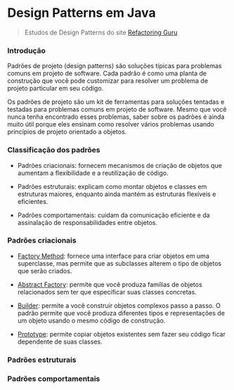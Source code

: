 # Design Patterns em Java

> Estudos de Design Patterns do site [Refactoring Guru](https://refactoring.guru/pt-br/design-patterns)

### Introdução

Padrões de projeto (design patterns) são soluções típicas para problemas comuns em projeto de software. Cada padrão é como uma planta de construção que você pode customizar para resolver um problema de projeto particular em seu código.

Os padrões de projeto são um kit de ferramentas para soluções tentadas e testadas para problemas comuns em projeto de software. Mesmo que você nunca tenha encontrado esses problemas, saber sobre os padrões é ainda muito útil porque eles ensinam como resolver vários problemas usando princípios de projeto orientado a objetos.

### Classificação dos padrões

- Padrões criacionais: fornecem mecanismos de criação de objetos que aumentam a flexibilidade e a reutilização de código.

- Padrões estruturais: explicam como montar objetos e classes em estruturas maiores, enquanto ainda mantém as estruturas flexíveis e eficientes.

- Padrões comportamentais: cuidam da comunicação eficiente e da assinalação de responsabilidades entre objetos.

### Padrões criacionais

- [Factory Method](factoryMethod.md): fornece uma interface para criar objetos em uma superclasse, mas permite que as subclasses alterem o tipo de objetos que serão criados.


- [Abstract Factory](abstractFactory.md): permite que você produza famílias de objetos relacionados sem ter que especificar suas classes concretas.


- [Builder](builder.md): permite a você construir objetos complexos passo a passo. O padrão permite que você produza diferentes tipos e representações de um objeto usando o mesmo código de construção.


- [Prototype](prototype.md): permite copiar objetos existentes sem fazer seu código ficar dependente de suas classes.

### Padrões estruturais


### Padrões comportamentais

